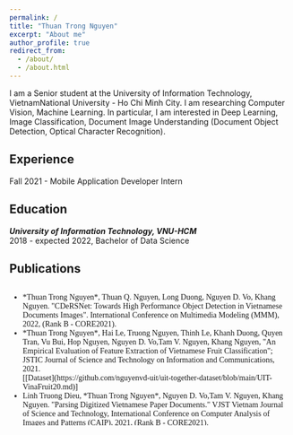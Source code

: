 ```yaml
---
permalink: /
title: "Thuan Trong Nguyen"
excerpt: "About me"
author_profile: true
redirect_from: 
  - /about/
  - /about.html
---
```


I am a Senior student at the University of Information Technology, VietnamNational University - Ho Chi Minh City. I am researching Computer Vision, Machine Learning. In particular, I am interested in Deep Learning, Image Classification, Document Image Understanding (Document Object Detection, Optical Character Recognition).

## <a name="exp"></a> Experience

<!-- ***University of Information Technology, VNU-HCM***<br/>
Jul 2017 - Present, Researcher<br/>
Working on computer vision and deep learning.<sbr/> -->
Fall 2021 - Mobile Application Developer Intern

## <a name="edu"></a> Education

***University of Information Technology, VNU-HCM***<br/>
2018 - expected 2022, Bachelor of Data Science
<!-- 2018, MSc, Computer Science<br/>
2013, BSc, Infomation Technology<br/> -->

## <a name="publication"></a> Publications
<div class="row" style="height: 250px; overflow: auto;">
<div class="col-md-12">
<ul class="list-group">
    <li class="list-group-item list-group-item-action" style = "font-family: 'Montserrat';font-weight: 500;font-size: 14px;">
      *Thuan Trong Nguyen*, Thuan Q. Nguyen, Long Duong, Nguyen D. Vo, Khang Nguyen. "CDeRSNet: Towards High Performance Object Detection in Vietnamese Documents Images". International Conference on Multimedia Modeling (MMM), 2022, (Rank B - CORE2021).
    </li>
    <li class="list-group-item list-group-item-action" style = "font-family: 'Montserrat';font-weight: 500;font-size: 14px;"><span class="far fa-file-alt fa-fw"></span>
      *Thuan Trong Nguyen*, Hai Le, Truong Nguyen, Thinh Le, Khanh Duong, Quyen Tran, Vu Bui, Hop Nguyen, Nguyen D. Vo,Tam V. Nguyen, Khang Nguyen, "An Empirical Evaluation of Feature Extraction of Vietnamese Fruit Classification"; JSTIC Journal of Science and Technology on Information and Communications, 2021.
      <br/>
      [[Dataset](https://github.com/nguyenvd-uit/uit-together-dataset/blob/main/UIT-VinaFruit20.md)]
    </li>
    <li class="list-group-item list-group-item-action" style = "font-family: 'Montserrat';font-weight: 500;font-size: 14px;"><span class="far fa-file-alt fa-fw"></span>
      Linh Truong Dieu, *Thuan Trong Nguyen*, Nguyen D. Vo,Tam V. Nguyen, Khang Nguyen. "Parsing Digitized Vietnamese Paper Documents." VJST Vietnam Journal of Science and Technology, International Conference on Computer Analysis of Images and Patterns (CAIP), 2021, (Rank B - CORE2021).
      <br/>
      [[PDF](https://link.springer.com/chapter/10.1007/978-3-030-89128-2_37)], 
      [[Dataset](https://github.com/nguyenvd-uit/uit-together-dataset/blob/main/UIT-DODV.md)]
    </li>
    <!-- 2018 -->
    <li class="list-group-item list-group-item-action" style = "font-family: 'Montserrat';font-weight: 500;font-size: 14px;"><span class="far fa-file-alt fa-fw"></span>
      *Thuan Trong Nguyen*, Thuan Q. Nguyen, Dung Vo, Vi Nguyen, Ngoc Ho, Nguyen D. Vo, Kiet Van Nguyen, Khang Nguyen. "VinaFood21:  A Novel Dataset for Evaluating Vietnamese Food Recognition" International Conference on Research, Innovation and Vision for the Future (RIVF),2021.
      <br/>
      [[PDF](https://www.researchgate.net/publication/352900778_VinaFood21_A_Novel_Dataset_for_Evaluating_Vietnamese_Food_Recognition)],
      [[Dataset](https://github.com/nguyenvd-uit/uit-together-dataset/blob/main/VinaFood21.md)]
    </li>
</ul>

</div>
</div>

<div class="bigspacer"></div>

<div class="bigspacer"></div>

<!-- ## <a name="award"></a> Award

* Top 15 Zalo AI Challenge (Traffic Sign Detection)
## <a name="courses"></a> Courses

[Here](https://github.com/caodoanh2001/Certificates) -->

<!-- ## <a name="misc"></a> Misc
**Teaching**<br/> -->
<!-- 2020 Spring , Statistical Learning,  VNUHCM-UIT, Teaching Assistant<br/>
2020 Fall, Introduction to Programming, VNUHCM-UIT, Lecture<br/>
2019 Spring , Statistical Learning,  VNUHCM-UIT, Teaching Assistant<br/>
2019 Fall, Introduction to Programming, VNUHCM-UIT, Lecture<br/> -->